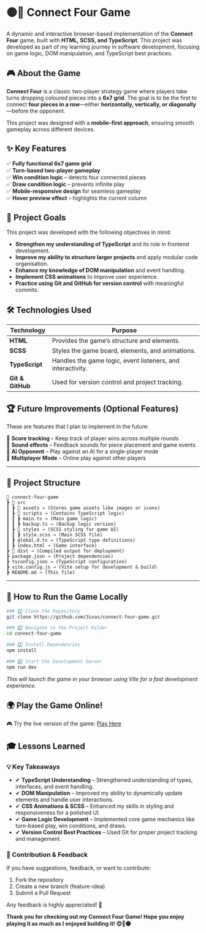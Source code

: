 # 🟡🔴 Connect Four Game

A dynamic and interactive browser-based implementation of the **Connect Four** game, built with **HTML, SCSS, and TypeScript**. This project was developed as part of my learning journey in software development, focusing on game logic, DOM manipulation, and TypeScript best practices.

## 🎮 About the Game

**Connect Four** is a classic two-player strategy game where players take turns dropping coloured pieces into a **6x7 grid**. The goal is to be the first to connect **four pieces in a row**—either **horizontally, vertically, or diagonally**—before the opponent.

This project was designed with a **mobile-first approach**, ensuring smooth gameplay across different devices.

## ✨ Key Features

✅ **Fully functional 6x7 game grid**  
✅ **Turn-based two-player gameplay**  
✅ **Win condition logic** – detects four connected pieces  
✅ **Draw condition logic** – prevents infinite play  
✅ **Mobile-responsive design** for seamless gameplay  
✅ **Hover preview effect** – highlights the current column

## 🎯 Project Goals

This project was developed with the following objectives in mind:

- **Strengthen my understanding of TypeScript** and its role in frontend development.
- **Improve my ability to structure larger projects** and apply modular code organisation.
- **Enhance my knowledge of DOM manipulation** and event handling.
- **Implement CSS animations** to improve user experience.
- **Practice using Git and GitHub for version control** with meaningful commits.

## 🛠️ Technologies Used

| Technology  | Purpose |
|-------------|---------|
| **HTML** | Provides the game’s structure and elements. |
| **SCSS** | Styles the game board, elements, and animations. |
| **TypeScript** | Handles the game logic, event listeners, and interactivity. |
| **Git & GitHub** | Used for version control and project tracking. |

## 🏆 Future Improvements (Optional Features)

These are features that I plan to implement in the future:
 
🔹 **Score tracking** – Keep track of player wins across multiple rounds  
🔹 **Sound effects** – Feedback sounds for piece placement and game events  
🔹 **AI Opponent** – Play against an AI for a single-player mode  
🔹 **Multiplayer Mode** – Online play against other players  

---

## 📂 Project Structure
```
📂 connect-four-game
┣ 📂 src
┃ ┣ 📂 assets → (Stores game assets like images or icons)
┃ ┣ 📂 scripts → (Contains TypeScript logic)
┃ ┃ ┣ main.ts → (Main game logic)
┃ ┃ ┣ backup.ts → (Backup logic version)
┃ ┣ 📂 styles → (SCSS styling for game UI)
┃ ┃ ┣ style.scss → (Main SCSS file)
┃ ┣ global.d.ts → (TypeScript type definitions)
┃ ┣ index.html → (Game interface)
┣ 📂 dist → (Compiled output for deployment)
┣ package.json → (Project dependencies)
┣ tsconfig.json → (TypeScript configuration)
┣ vite.config.js → (Vite setup for development & build)
┣ README.md → (This file)
```
---

## 🚀 How to Run the Game Locally

```sh
### 1️⃣ Clone the Repository
git clone https://github.com/3ixas/connect-four-game.git

### 2️⃣ Navigate to the Project Folder
cd connect-four-game

### 3️⃣ Install Dependencies
npm install

### 4️⃣ Start the Development Server
npm run dev
```
_This will launch the game in your browser using Vite for a fast development experience._

## 🌍 Play the Game Online!

🎮 Try the live version of the game: [Play Here](https://3ixas.github.io/connect-four-game/)

## 🎓 Lessons Learned

### 💡 Key Takeaways

- ✔ **TypeScript Understanding** – Strengthened understanding of types, interfaces, and event handling.
- ✔ **DOM Manipulation** – Improved my ability to dynamically update elements and handle user interactions.
- ✔ **CSS Animations & SCSS** – Enhanced my skills in styling and responsiveness for a polished UI.
- ✔ **Game Logic Development** – Implemented core game mechanics like turn-based play, win conditions, and draws.
- ✔ **Version Control Best Practices** – Used Git for proper project tracking and management.

### 🤝 Contribution & Feedback

If you have suggestions, feedback, or want to contribute:
1.	Fork the repository
2.	Create a new branch (feature-idea)
3.	Submit a Pull Request

Any feedback is highly appreciated! 🎉

**Thank you for checking out my Connect Four Game! Hope you enjoy playing it as much as I enjoyed building it! 😊🔴🟡**
